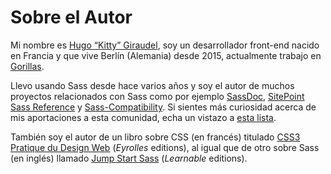 
# Sobre el Autor

Mi nombre es [Hugo “Kitty” Giraudel](https://hugogiraudel.com), soy un desarrollador front-end nacido en Francia y que vive Berlín (Alemania) desde 2015, actualmente trabajo en [Gorillas](https://gorillas.io/).

Llevo usando Sass desde hace varios años y soy el autor de muchos proyectos relacionados con Sass como por ejemplo [SassDoc](http://sassdoc.com), [SitePoint Sass Reference](https://sitepoint.com/sass-reference/) y [Sass-Compatibility](https://hugogiraudel.github.io/sass-compatibility/). Si sientes más curiosidad acerca de mis aportaciones a esta comunidad, echa un vistazo a [esta lista](https://github.com/HugoGiraudel/awesome-sass).
 
También soy el autor de un libro sobre CSS (en francés) titulado [CSS3 Pratique du Design Web](https://www.eyrolles.com/Informatique/Livre/css3-9782212678963/) (*Eyrolles* editions), al igual que de otro sobre Sass (en inglés) llamado [Jump Start Sass](https://learnable.com/books/jump-start-sass) (*Learnable* editions).
